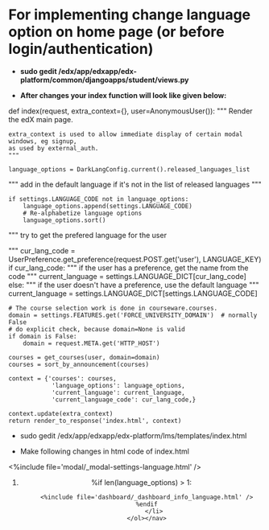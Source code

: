 For implementing change  language option on home page (or before login/authentication)   
=======================================================================================
*  **sudo  gedit /edx/app/edxapp/edx-platform/common/djangoapps/student/views.py**

*  **After  changes your  index function will look like given below:**

  def index(request, extra_context={}, user=AnonymousUser()): 
    """ 
    Render the edX main page. 

    extra_context is used to allow immediate display of certain modal windows, eg signup, 
    as used by external_auth. 
    """ 
    
    language_options = DarkLangConfig.current().released_languages_list 
   
   """
     add in the default language if it's not in the list of released languages 
   """
   
    if settings.LANGUAGE_CODE not in language_options: 
        language_options.append(settings.LANGUAGE_CODE) 
        # Re-alphabetize language options 
        language_options.sort() 
   
   """
    try to get the prefered language for the user 
   
   """ 
    cur_lang_code = UserPreference.get_preference(request.POST.get('user'), LANGUAGE_KEY) 
    if cur_lang_code: 
        """
         if the user has a preference, get the name from the code 
        """
        current_language = settings.LANGUAGE_DICT[cur_lang_code] 
    else: 
        """
         if the user doesn't have a preference, use the default language 
        """
        current_language = settings.LANGUAGE_DICT[settings.LANGUAGE_CODE] 
   



    # The course selection work is done in courseware.courses. 
    domain = settings.FEATURES.get('FORCE_UNIVERSITY_DOMAIN')  # normally False 
    # do explicit check, because domain=None is valid 
    if domain is False: 
        domain = request.META.get('HTTP_HOST') 

    courses = get_courses(user, domain=domain) 
    courses = sort_by_announcement(courses) 

    context = {'courses': courses, 
                'language_options': language_options, 
                'current_language': current_language, 
                'current_language_code': cur_lang_code,} 

    context.update(extra_context) 
    return render_to_response('index.html', context) 
* sudo gedit /edx/app/edxapp/edx-platform/lms/templates/index.html

* Make following  changes in html code of index.html

<%include file='modal/_modal-settings-language.html' /> 

<header class="global" aria-label="${_('Global Navigation')}"> 
        <nav><ol class="right nav-courseware"> 
    <li class="nav-courseware-02"> 
	    %if len(language_options) > 1: 
	   
	    <%include file='dashboard/_dashboard_info_language.html' /> 
	    %endif 
            </li> 
        </ol></nav> 
</header>
 

 <script type="text/javascript"> 
  $(window).load(function() {$('#signup_action').trigger("click");}); 


(function() { 

    $('.message.is-expandable .wrapper-tip').bind('click', toggleExpandMessage); 
     $("#submit-lang").click(function(event, xhr) { 
        event.preventDefault(); 
        $.post('/lang_pref/setlang/', 
            {"language": $('#settings-language-value').val()}) 
        .done( 
            function(data){ 
                // submit form as normal 
                $('.settings-language-form').submit(); 
            } 
        ); 
    }); 
  })(this); 
 

</script>

 

